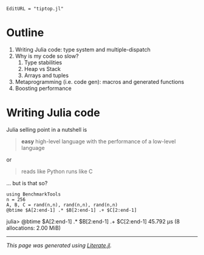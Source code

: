 ```@meta
EditURL = "tiptop.jl"
```

# Outline
1. Writing Julia code: type system and multiple-dispatch
2. Why is my code so slow?
     1. Type stabilities
     2. Heap vs Stack
     3. Arrays and tuples
3. Metaprogramming (i.e. code gen): macros and generated functions
4. Boosting performance

# Writing Julia code
Julia selling point in a nutshell is
> **easy** high-level language with the performance of a low-level language

or
> reads like Python runs like C

... but is that so?

````@example tiptop
using BenchmarkTools
n = 256
A, B, C = rand(n,n), rand(n,n), rand(n,n)
@btime $A[2:end-1] .* $B[2:end-1] .+ $C[2:end-1]
````

julia> @btime $A[2:end-1] .* $B[2:end-1] .+ $C[2:end-1]
  45.792 μs (8 allocations: 2.00 MiB)

---

*This page was generated using [Literate.jl](https://github.com/fredrikekre/Literate.jl).*

